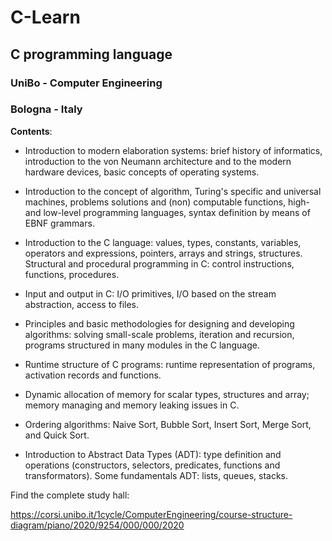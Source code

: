 # C-Learn

## C programming language 

### UniBo - Computer Engineering

### Bologna - Italy

**Contents**:

- Introduction to modern elaboration systems: brief history of informatics, introduction to the von Neumann architecture and to the modern hardware devices, basic concepts of operating systems.

- Introduction to the concept of algorithm, Turing's specific and universal machines, problems solutions and (non) computable functions, high- and low-level programming languages, syntax definition by means of EBNF grammars.

- Introduction to the C language: values, types, constants, variables, operators and expressions, pointers, arrays and strings, structures.
Structural and procedural programming in C: control instructions, functions, procedures.

- Input and output in C: I/O primitives, I/O based on the stream abstraction, access to files.

- Principles and basic methodologies for designing and developing algorithms: solving small-scale problems, iteration and recursion, programs structured in many modules in the C language.

- Runtime structure of C programs: runtime representation of programs, activation records and functions.

- Dynamic allocation of memory for scalar types, structures and array; memory managing and memory leaking issues in C.

- Ordering algorithms: Naive Sort, Bubble Sort, Insert Sort, Merge Sort, and Quick Sort.

- Introduction to Abstract Data Types (ADT): type definition and operations (constructors, selectors, predicates, functions and transformators). Some fundamentals ADT: lists, queues, stacks.

Find the complete study hall:

<https://corsi.unibo.it/1cycle/ComputerEngineering/course-structure-diagram/piano/2020/9254/000/000/2020>
